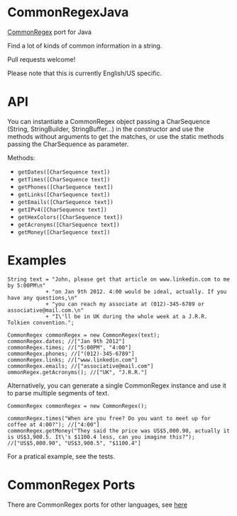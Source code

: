 CommonRegexJava
=============

[CommonRegex](https://github.com/madisonmay/CommonRegex/ "CommonRegex") port for Java

Find a lot of kinds of common information in a string.

Pull requests welcome!

Please note that this is currently English/US specific.

API
===

You can instantiate a CommonRegex object passing a CharSequence (String, StringBuilder, StringBuffer...) in the constructor and use the methods without arguments to get the matches, or use the static methods passing the CharSequence as parameter.

Methods:

* `getDates([CharSequence text])`
* `getTimes([CharSequence text])`
* `getPhones([CharSequence text])`
* `getLinks([CharSequence text])`
* `getEmails([CharSequence text])`
* `getIPv4([CharSequence text])`
* `getHexColors([CharSequence text])`
* `getAcronyms([CharSequence text])`
* `getMoney([CharSequence text])`

Examples
========

    String text = "John, please get that article on www.linkedin.com to me by 5:00PM\n"
                + "on Jan 9th 2012. 4:00 would be ideal, actually. If you have any questions,\n"
                + "you can reach my associate at (012)-345-6789 or associative@mail.com.\n"
                + "I\'ll be in UK during the whole week at a J.R.R. Tolkien convention.";
        
    CommonRegex commonRegex = new CommonRegex(text);
    commonRegex.dates; //["Jan 9th 2012"]
    commonRegex.times; //["5:00PM", "4:00"]
    commonRegex.phones; //["(012)-345-6789"]
    commonRegex.links; //["www.linkedin.com"]
    commonRegex.emails; //["associative@mail.com"]
    ommonRegex.getAcronyms(); //["UK", "J.R.R."]

Alternatively, you can generate a single CommonRegex instance and use it to parse multiple segments of text.

    CommonRegex commonRegex = new CommonRegex();

    commonRegex.times("When are you free? Do you want to meet up for coffee at 4:00?"); //["4:00"]
    commonRegex.getMoney("They said the price was US$5,000.90, actually it is US$3,900.5. It\'s $1100.4 less, can you imagine this?"); //["US$5,000.90", "US$3,900.5", "$1100.4"]
    
For a pratical example, see the tests.

CommonRegex Ports
=================
There are CommonRegex ports for other languages, see [here](https://github.com/madisonmay/CommonRegex/#commonregex-ports "CommonRegex ports")